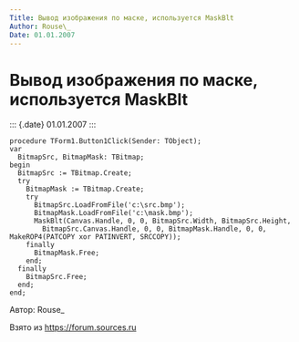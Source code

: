 ```yaml
---
Title: Вывод изображения по маске, используется MaskBlt
Author: Rouse\_
Date: 01.01.2007
---
```



Вывод изображения по маске, используется MaskBlt
================================================

::: {.date}
01.01.2007
:::

    procedure TForm1.Button1Click(Sender: TObject);
    var
      BitmapSrc, BitmapMask: TBitmap;
    begin
      BitmapSrc := TBitmap.Create;
      try
        BitmapMask := TBitmap.Create;
        try
          BitmapSrc.LoadFromFile('c:\src.bmp');
          BitmapMask.LoadFromFile('c:\mask.bmp');
          MaskBlt(Canvas.Handle, 0, 0, BitmapSrc.Width, BitmapSrc.Height,
            BitmapSrc.Canvas.Handle, 0, 0, BitmapMask.Handle, 0, 0, MakeROP4(PATCOPY xor PATINVERT, SRCCOPY));
        finally
          BitmapMask.Free;
        end;
      finally
        BitmapSrc.Free;
      end;
    end;




Автор: Rouse\_

Взято из <https://forum.sources.ru>
